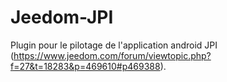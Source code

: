 # Jeedom-JPI
Plugin pour le pilotage de l'application android JPI (https://www.jeedom.com/forum/viewtopic.php?f=27&t=18283&p=469610#p469388).
